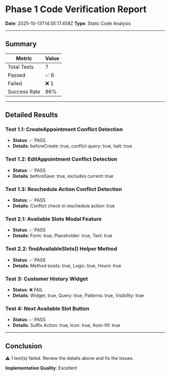 
# Phase 1 Code Verification Report

**Date**: 2025-10-13T14:55:17.458Z
**Type**: Static Code Analysis

---

## Summary

| Metric | Value |
|--------|-------|
| Total Tests | 7 |
| Passed | ✅ 6 |
| Failed | ❌ 1 |
| Success Rate | 86% |

---

## Detailed Results


### Test 1.1: CreateAppointment Conflict Detection
- **Status**: ✅ PASS
- **Details**: beforeCreate: true, conflict query: true, halt: true


### Test 1.2: EditAppointment Conflict Detection
- **Status**: ✅ PASS
- **Details**: beforeSave: true, excludes current: true


### Test 1.3: Reschedule Action Conflict Detection
- **Status**: ✅ PASS
- **Details**: Conflict check in reschedule action: true


### Test 2.1: Available Slots Modal Feature
- **Status**: ✅ PASS
- **Details**: Form: true, Placeholder: true, Text: true


### Test 2.2: findAvailableSlots() Helper Method
- **Status**: ✅ PASS
- **Details**: Method exists: true, Logic: true, Hours: true


### Test 3: Customer History Widget
- **Status**: ❌ FAIL
- **Details**: Widget: true, Query: true, Patterns: true, Visibility: true


### Test 4: Next Available Slot Button
- **Status**: ✅ PASS
- **Details**: Suffix Action: true, Icon: true, Auto-fill: true


---

## Conclusion

⚠️ 1 test(s) failed. Review the details above and fix the issues.

**Implementation Quality**: Excellent
